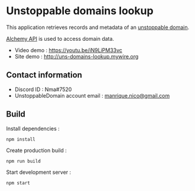 # Unstoppable domains lookup
This application retrieves records and metadata of an [unstoppable domain](https://unstoppabledomains.com/).

[Alchemy API](https://docs.alchemy.com/alchemy/enhanced-apis/unstoppable-domains-apis) is used to access domain data.

* Video demo : https://youtu.be/iN9LiPM33vc
* Site demo : http://uns-domains-lookup.mywire.org

## Contact information

* Discord ID : Nma#7520
* UnstoppableDomain account email : manrique.nico@gmail.com

## Build

Install dependencies :
```
npm install
```

Create production build :
```
npm run build
```

Start development server :
```
npm start
```
